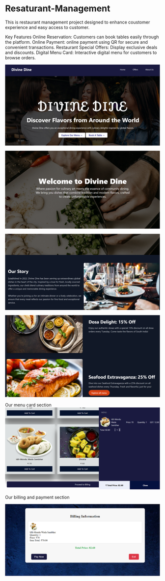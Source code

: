 # Resaturant-Management
This is restaurant management project designed to enhance coustomer experience and easy access to customer.

Key Features
Online Reservation: Customers can book tables easily through the platform.
Online Payment: online payment using QR for secure and convenient transactions.
Restaurant Special Offers: Display  exclusive deals and discounts.
Digital Menu Card: Interactive digital menu for customers to browse orders.


![image alt](https://github.com/ValayaDase/Resaturant-Management/blob/3a888f4ad9ad35f432aa1e3a3d876018085a7ba0/Screenshot%202025-01-04%20200137.png)

![image alt](https://github.com/ValayaDase/Resaturant-Management/blob/3b617bef9a0da5227c7ab070b92c8231b17989d9/Screenshot%202025-01-04%20200543.png)

![image alt](https://github.com/ValayaDase/Resaturant-Management/blob/b4694765ced7d471b339286022e1c914a68d1f64/Screenshot%202025-01-04%20200605.png)

![image alt](https://github.com/ValayaDase/Resaturant-Management/blob/ec38015571bc5194272f12d3232d16e47dc46e72/Screenshot%202025-01-04%20200640.png)

Our menu card section <br>
![image alt](https://github.com/ValayaDase/Resaturant-Management/blob/07dcd81ab237f77797a3d2cdbba3ca3c8e744a45/Screenshot%202025-01-04%20200507.png)

Our billing and payment section <br>

![image alt](https://github.com/ValayaDase/Resaturant-Management/blob/846af6c4e1699b85856eba5c66f06269e171ef25/Screenshot%202025-01-04%20200851.png)

